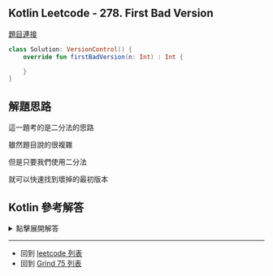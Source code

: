 ## Kotlin Leetcode - 278. First Bad Version

[題目連接](https://leetcode.com/problems/first-bad-version/)

```kotlin
class Solution: VersionControl() {
    override fun firstBadVersion(n: Int) : Int {

	}
}
```

## 解題思路

這一題考的是二分法的思路

雖然題目說的很複雜

但是只要我們使用二分法

就可以快速找到壞掉的最初版本

## Kotlin 參考解答

<details>
  <summary markdown='span'>點擊展開解答</summary>

```kotlin
class Solution: VersionControl() {
    override fun firstBadVersion(n: Int) : Int {
        var high = n
        var low = 0
        
        while (low < high) {
            val mid = low + ((high - low) / 2)
            if (isBadVersion(mid)) {
                high = mid
            } else {
                low = mid + 1
            }
        }
        return high
    }
}
```

</details>

------

- 回到 [leetcode 列表](index.md)
- 回到 [Grind 75 列表](grind75.md)
